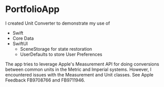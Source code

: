 # PortfolioApp
I created Unit Converter to demonstrate my use of 
* Swift
* Core Data
* SwiftUI
    * SceneStorage for state restoration
    * UserDefaults to store User Preferences
    
The app tries to leverage Apple's Measurement API for doing conversions between common units in the Metric and Imperial systems. However, I encountered issues with the Measurement and Unit classes. See Apple Feedback FB9708766 and FB9711946.


    
